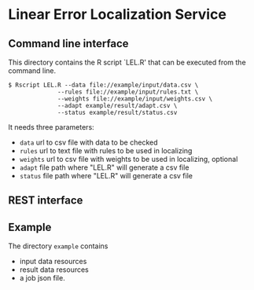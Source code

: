 # Linear Error Localization Service

## Command line interface
This directory contains the R script `LEL.R' that can be executed from the command line.

```
$ Rscript LEL.R --data file://example/input/data.csv \
              --rules file://example/input/rules.txt \
              --weights file://example/input/weights.csv \
              --adapt example/result/adapt.csv \
              --status example/result/status.csv
```

It needs three parameters:
- `data` url to csv file with data to be checked
- `rules` url to text file with rules to be used in localizing
- `weights` url to csv file with weights to be used in localizing, optional
- `adapt` file path where "LEL.R" will generate a csv file
- `status` file path where "LEL.R" will generate a csv file

## REST interface

## Example

The directory `example` contains
- input data resources
- result data resources
- a job json file.


